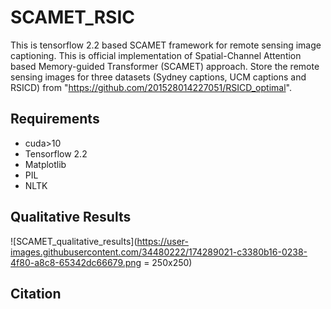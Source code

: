# SCAMET_RSIC
This is tensorflow 2.2 based SCAMET framework for remote sensing image captioning.
This is official implementation of Spatial-Channel Attention based Memory-guided Transformer (SCAMET) approach.
Store the remote sensing images for three datasets (Sydney captions, UCM captions and RSICD) from "https://github.com/201528014227051/RSICD_optimal".


## Requirements
- cuda>10
- Tensorflow 2.2
- Matplotlib
- PIL
- NLTK


## Qualitative Results
![SCAMET_qualitative_results](https://user-images.githubusercontent.com/34480222/174289021-c3380b16-0238-4f80-a8c8-65342dc66679.png = 250x250)


## Citation
